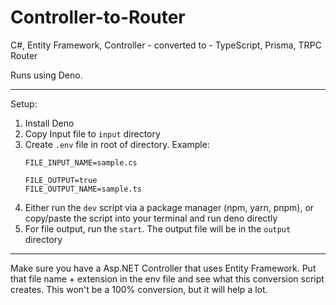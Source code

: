 # Controller-to-Router

C#, Entity Framework, Controller - converted to - TypeScript, Prisma, TRPC Router


Runs using Deno.

---------------

Setup:

1. Install Deno
2. Copy Input file to `input` directory
3. Create `.env` file in root of directory. Example:
    ```
    FILE_INPUT_NAME=sample.cs

    FILE_OUTPUT=true
    FILE_OUTPUT_NAME=sample.ts
    ```
4. Either run the `dev` script via a package manager (npm, yarn, pnpm), or copy/paste the script into your terminal and run deno directly
5. For file output, run the `start`. The output file will be in the `output` directory

---------------

Make sure you have a Asp.NET Controller that uses Entity Framework.  Put that file name + extension in the env file and see what this conversion script creates.  This won't be a 100% conversion, but it will help a lot.